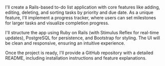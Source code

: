I'll create a Rails-based to-do list application with core features like adding, editing, deleting, and sorting tasks by priority and due date. As a unique feature, I'll implement a progress tracker, where users can set milestones for larger tasks and visualize completion progress.

I'll structure the app using Ruby on Rails (with Stimulus Reflex for real-time updates), PostgreSQL for persistence, and Bootstrap for styling. The UI will be clean and responsive, ensuring an intuitive experience.

Once the project is ready, I'll provide a GitHub repository with a detailed README, including installation instructions and feature explanations. 
